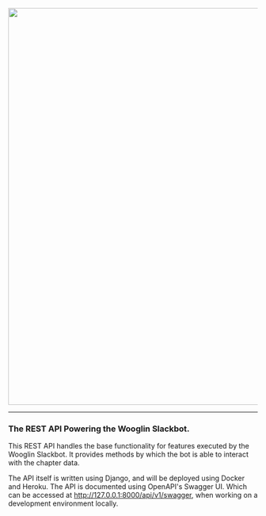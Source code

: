 <p>
  <img src="https://i.imgur.com/ssAWf0r.jpg" width="800"></img>
</p>

***

### The REST API Powering the Wooglin Slackbot.

This REST API handles the base functionality for features executed by the Wooglin Slackbot. It provides methods by which the bot is able to interact with the chapter data. 

The API itself is written using Django, and will be deployed using Docker and Heroku. The API is documented using OpenAPI's Swagger UI. Which can be accessed at http://127.0.0.1:8000/api/v1/swagger, when working on a development environment locally. 
